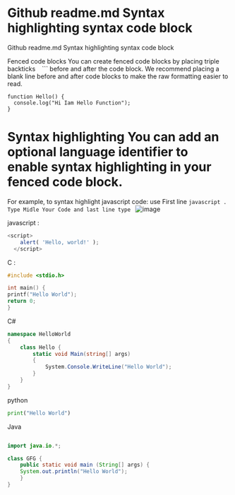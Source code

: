 # Github readme.md Syntax highlighting syntax code block 
Github readme.md Syntax highlighting syntax code block 

Fenced code blocks
You can create fenced code blocks by placing triple backticks ``` ``` ```
before and after the code block.
We recommend placing a blank line before and after code blocks to make the raw formatting easier to read.

```
function Hello() {
  console.log("Hi Iam Hello Function");
}
```
# Syntax highlighting You can add an optional language identifier to enable syntax highlighting in your fenced code block.

For example, to syntax highlight javascript code: use First line ``````javascript .  Type Midle Your Code and last line type `````` 
![image](https://user-images.githubusercontent.com/45946252/168409372-b44bb15d-b9b0-43f7-8aa2-02fc3054e082.png)

javascript :

```javascript
<script>
    alert( 'Hello, world!' );
  </script>
```
C :

```C
#include <stdio.h>

int main() {
printf("Hello World");
return 0;
}
```
C#
```C#
namespace HelloWorld
{
	class Hello {		
		static void Main(string[] args)
		{
			System.Console.WriteLine("Hello World");
		}
	}
}
```
python

```python
print("Hello World")
```

Java

```java

import java.io.*;

class GFG {
	public static void main (String[] args) {
	System.out.println("Hello World");
	}
}

```

